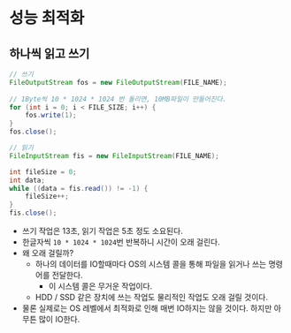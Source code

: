 # 성능 최적화

## 하나씩 읽고 쓰기

```java
// 쓰기
FileOutputStream fos = new FileOutputStream(FILE_NAME);
		
// 1Byte씩 10 * 1024 * 1024 번 돌리면, 10MB파일이 만들어진다.
for (int i = 0; i < FILE_SIZE; i++) {
	fos.write(1);
}
fos.close();

// 읽기
FileInputStream fis = new FileInputStream(FILE_NAME);

int fileSize = 0;
int data;
while ((data = fis.read()) != -1) {
	fileSize++;
}
fis.close();
```

- 쓰기 작업은 13초, 읽기 작업은 5초 정도 소요된다.
- 한글자씩 `10 * 1024 * 1024`번 반복하니 시간이 오래 걸린다.
- 왜 오래 걸릴까?
  - 하나의 데이터를 IO할때마다 OS의 시스템 콜을 통해 파일을 읽거나 쓰는 명령어를 전달한다.
    - 이 시스템 콜은 무거운 작업이다.
  - HDD / SSD 같은 장치에 쓰는 작업도 물리적인 작업도 오래 걸릴 것이다.
- 물론 실제로는 OS 레벨에서 최적화로 인해 매번 IO하지는 않을 것이다. 하지만 아무튼 많이 IO한다.
